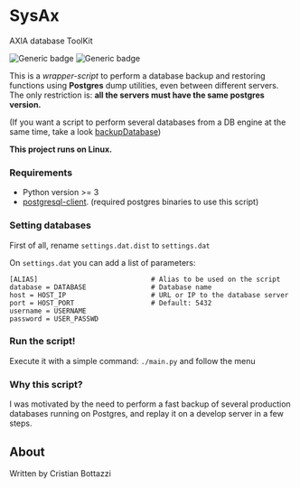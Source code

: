 # SysAx
AXIA database ToolKit

![Generic badge](https://img.shields.io/badge/made%20with-Python-blue.svg) ![Generic badge](https://img.shields.io/badge/status-TEST-red.svg)

This is a *wrapper-script* to perform a database backup and restoring functions using **Postgres** dump utilities, even between different servers. The only restriction is: __all the servers must have the same postgres version.__

(If you want a script to perform several databases from a DB engine at the same time, take a look [backupDatabase])

**This project runs on Linux.**


### Requirements

- Python version >= 3
- [postgresql-client]. (required postgres binaries to use this script)

### Setting databases

First of all, rename `settings.dat.dist` to `settings.dat`

On `settings.dat` you can add a list of parameters:

    [ALIAS]                            # Alias to be used on the script
    database = DATABASE                # Database name
    host = HOST_IP                     # URL or IP to the database server
    port = HOST_PORT                   # Default: 5432
    username = USERNAME
    password = USER_PASSWD             

### Run the script!

Execute it with a simple command: `./main.py` and follow the menu

### Why this script?

I was motivated by the need to perform a fast backup of several production databases running on Postgres, and replay it on a develop server in a few steps.


About
----

Written by Cristian Bottazzi


[//]: #
   [backupDatabase]: <https://github.com/cristian1604/backupDatabase>
   [postgresql-client]: <https://www.postgresql.org/download/linux/ubuntu/>
